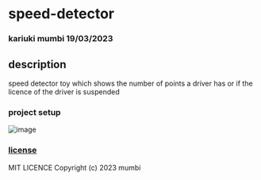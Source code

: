 
# speed-detector
### kariuki mumbi 19/03/2023
## description
speed detector toy which shows the number of points a driver has or if the licence of the driver is suspended 
### project setup
![image](https://user-images.githubusercontent.com/126749794/226175162-681911a1-1bf0-4789-91ad-5145ed399e04.png)


### [license](license)
MIT LICENCE
Copyright (c) 2023 mumbi
